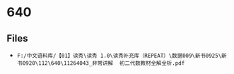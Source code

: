 # 640

## Files

- `F:/中文语料库/【01】读秀\读秀 1.0\读秀补充库（REPEAT）\数据009\新书0925\新书0920\112\640\11264043_非常讲解  初二代数教材全解全析.pdf`
